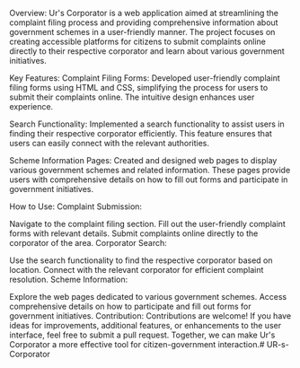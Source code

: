 Overview:
Ur's Corporator is a web application aimed at streamlining the complaint filing process and providing comprehensive information about government schemes in a user-friendly manner. The project focuses on creating accessible platforms for citizens to submit complaints online directly to their respective corporator and learn about various government initiatives.

Key Features:
Complaint Filing Forms: Developed user-friendly complaint filing forms using HTML and CSS, simplifying the process for users to submit their complaints online. The intuitive design enhances user experience.

Search Functionality: Implemented a search functionality to assist users in finding their respective corporator efficiently. This feature ensures that users can easily connect with the relevant authorities.

Scheme Information Pages: Created and designed web pages to display various government schemes and related information. These pages provide users with comprehensive details on how to fill out forms and participate in government initiatives.

How to Use:
Complaint Submission:

Navigate to the complaint filing section.
Fill out the user-friendly complaint forms with relevant details.
Submit complaints online directly to the corporator of the area.
Corporator Search:

Use the search functionality to find the respective corporator based on location.
Connect with the relevant corporator for efficient complaint resolution.
Scheme Information:

Explore the web pages dedicated to various government schemes.
Access comprehensive details on how to participate and fill out forms for government initiatives.
Contribution:
Contributions are welcome! If you have ideas for improvements, additional features, or enhancements to the user interface, feel free to submit a pull request. Together, we can make Ur's Corporator a more effective tool for citizen-government interaction.# UR-s-Corporator
